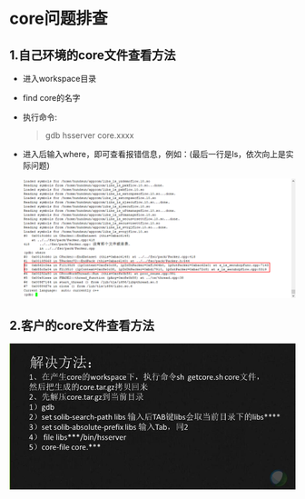 # core问题排查

## 1.自己环境的core文件查看方法

- 进入workspace目录

- find core的名字

- 执行命令: 

  > gdb hsserver core.xxxx 

- 进入后输入where，即可查看报错信息，例如：(最后一行是ls，依次向上是实际问题)

  ![image-20210720193512775](picture/image-20210720193512775.png)

## 2.客户的core文件查看方法

![image-20210720193547153](picture/image-20210720193547153.png)


